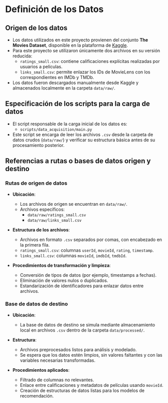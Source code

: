 # Definición de los Datos

## Origen de los datos

- Los datos utilizados en este proyecto provienen del conjunto **The Movies Dataset**, disponible en la plataforma de [Kaggle](https://www.kaggle.com/datasets/rounakbanik/the-movies-dataset). 
- Para este proyecto se utilizaron únicamente dos archivos en su versión reducida:
  - `ratings_small.csv`: contiene calificaciones explícitas realizadas por usuarios a películas.
  - `links_small.csv`: permite enlazar los IDs de MovieLens con los correspondientes en IMDb y TMDb.
- Los datos fueron descargados manualmente desde Kaggle y almacenados localmente en la carpeta `data/raw/`.

## Especificación de los scripts para la carga de datos

- El script responsable de la carga inicial de los datos es:
  - `scripts/data_acquisition/main.py`
- Este script se encarga de leer los archivos `.csv` desde la carpeta de datos crudos (`data/raw/`) y verificar su estructura básica antes de su procesamiento posterior.

## Referencias a rutas o bases de datos origen y destino

### Rutas de origen de datos

- **Ubicación**:
  - Los archivos de origen se encuentran en `data/raw/`.
  - Archivos específicos:
    - `data/raw/ratings_small.csv`
    - `data/raw/links_small.csv`

- **Estructura de los archivos**:
  - Archivos en formato `.csv` separados por comas, con encabezado en la primera fila.
  - `ratings_small.csv`: columnas `userId`, `movieId`, `rating`, `timestamp`.
  - `links_small.csv`: columnas `movieId`, `imdbId`, `tmdbId`.

- **Procedimientos de transformación y limpieza**:
  - Conversión de tipos de datos (por ejemplo, timestamps a fechas).
  - Eliminación de valores nulos o duplicados.
  - Estandarización de identificadores para enlazar datos entre archivos.

### Base de datos de destino

- **Ubicación**:
  - La base de datos de destino se simula mediante almacenamiento local en archivos `.csv` dentro de la carpeta `data/processed/`.

- **Estructura**:
  - Archivos preprocesados listos para análisis y modelado.
  - Se espera que los datos estén limpios, sin valores faltantes y con las variables necesarias transformadas.

- **Procedimientos aplicados**:
  - Filtrado de columnas no relevantes.
  - Enlace entre calificaciones y metadatos de películas usando `movieId`.
  - Creación de estructuras de datos listas para los modelos de recomendación.
